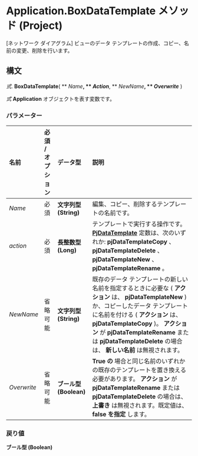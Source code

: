 
# Application.BoxDataTemplate メソッド (Project)

[ネットワーク ダイアグラム] ビューのデータ テンプレートの作成、コピー、名前の変更、削除を行います。


## 構文

 _式_. **BoxDataTemplate**( ** _Name_**, ** _Action_**, ** _NewName_**, ** _Overwrite_** )

 _式_ **Application** オブジェクトを表す変数です。


### パラメーター



|**名前**|**必須 / オプション**|**データ型**|**説明**|
|:-----|:-----|:-----|:-----|
| _Name_|必須|**文字列型 (String)**|編集、コピー、削除するテンプレートの名前です。|
| _action_|必須|**長整数型 (Long)**|テンプレートで実行する操作です。 **[PjDataTemplate](0ef4e65d-54ef-b2e4-a21d-e0cfc875d29a.md)** 定数は、次のいずれか: **pjDataTemplateCopy** 、 **pjDataTemplateDelete** 、 **pjDataTemplateNew** 、 **pjDataTemplateRename** 。|
| _NewName_|省略可能|**文字列型 (String)**|既存のデータ テンプレートの新しい名前を指定するときに必要な ( **アクション** は、 **pjDataTemplateNew** ) か、コピーしたデータ テンプレートに名前を付ける ( **アクション** は、 **pjDataTemplateCopy** )。 **アクション** が **pjDataTemplateRename** または **pjDataTemplateDelete** の場合は、 **新しい名前** は無視されます。|
| _Overwrite_|省略可能|**ブール型 (Boolean)**|**True の** 場合と同じ名前のいずれかの既存のテンプレートを置き換える必要があります。 **アクション** が **pjDataTemplateRename** または **pjDataTemplateDelete** の場合は、 **上書き** は無視されます。既定値は、 **false を指定** します。|

### 戻り値

 **ブール型 (Boolean)**

